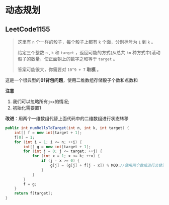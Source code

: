 # 动态规划

## LeetCode1155

> 这里有 `n` 个一样的骰子，每个骰子上都有 `k` 个面，分别标号为 `1` 到 `k` 。
>
> 给定三个整数 `n` , `k` 和 `target` ，返回可能的方式(从总共 `kn` 种方式中)滚动骰子的数量，使正面朝上的数字之和等于 `target` 。
>
> 答案可能很大，你需要对 `10^9 + 7` **取模** 。

这是一个很典型的**01背包问题**，使用二维数组存储骰子个数和点数和

**注意**

1. 我们可以忽略所有`j<x`的情况;
2. 初始化需要置1

**改进**：用两个一维数组代替上面代码中的二维数组进行状态转移

```java
public int numRollsToTarget(int n, int k, int target) {
    int[] f = new int[target + 1];
    f[0] = 1;
    for (int i = 1; i <= n; ++i) {
        int[] g = new int[target + 1];
        for (int j = 0; j <= target; ++j) {
            for (int x = 1; x <= k; ++x) {
                if (j - x >= 0) {
                    g[j] = (g[j] + f[j - x]) % MOD;//使用两个数组进行交替计算
                }
            }
        }
        f = g;
    }
    return f[target];
}
```


